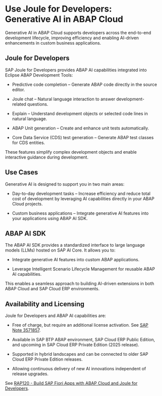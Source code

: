 <!-- loio63c8ac1b1ff74ef9b3bb82e4b251e5d0 -->

# Use Joule for Developers: Generative AI in ABAP Cloud

Generative AI in ABAP Cloud supports developers across the end-to-end development lifecycle, improving efficiency and enabling AI-driven enhancements in custom business applications.



<a name="loio63c8ac1b1ff74ef9b3bb82e4b251e5d0__section_yvr_3hr_1hc"/>

## Joule for Developers

SAP Joule for Developers provides ABAP AI capabilities integrated into Eclipse ABAP Development Tools:

-   Predictive code completion – Generate ABAP code directly in the source editor.

-   Joule chat – Natural language interaction to answer development-related questions.

-   Explain – Understand development objects or selected code lines in natural language.

-   ABAP Unit generation – Create and enhance unit tests automatically.

-   Core Data Service \(CDS\) test generation – Generate ABAP test classes for CDS entities.


These features simplify complex development objects and enable interactive guidance during development.



<a name="loio63c8ac1b1ff74ef9b3bb82e4b251e5d0__section_vjr_5gr_1hc"/>

## Use Cases

Generative AI is designed to support you in two main areas:

-   Day-to-day development tasks – Increase efficiency and reduce total cost of development by leveraging AI capabilities directly in your ABAP Cloud projects.

-   Custom business applications – Integrate generative AI features into your applications using ABAP AI SDK.




<a name="loio63c8ac1b1ff74ef9b3bb82e4b251e5d0__section_t34_ghr_1hc"/>

## ABAP AI SDK

The ABAP AI SDK provides a standardized interface to large language models \(LLMs\) hosted on SAP AI Core. It allows you to:

-   Integrate generative AI features into custom ABAP applications.

-   Leverage Intelligent Scenario Lifecycle Management for reusable ABAP AI capabilities.


This enables a seamless approach to building AI-driven extensions in both ABAP Cloud and SAP Cloud ERP environments.



<a name="loio63c8ac1b1ff74ef9b3bb82e4b251e5d0__section_syc_fhr_1hc"/>

## Availability and Licensing

Joule for Developers and ABAP AI capabilities are:

-   Free of charge, but require an additional license activation. See [SAP Note 3571857](https://me.sap.com/notes/3571857).

-   Available in SAP BTP ABAP environment, SAP Cloud ERP Public Edition, and upcoming in SAP Cloud ERP Private Edition \(2025 release\).

-   Supported in hybrid landscapes and can be connected to older SAP Cloud ERP Private Edition releases.

-   Allowing continuous delivery of new AI innovations independent of release upgrades.


See [RAP120 - Build SAP Fiori Apps with ABAP Cloud and Joule for Developers](https://github.com/SAP-samples/abap-platform-rap120).

